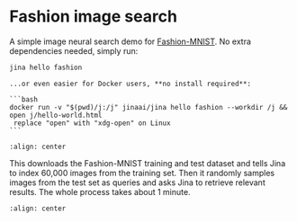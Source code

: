 # Fashion image search

A simple image neural search demo for [Fashion-MNIST](https://hanxiao.io/2018/09/28/Fashion-MNIST-Year-In-Review/). No
extra dependencies needed, simply run:

```bash
jina hello fashion
```

````{tip}
...or even easier for Docker users, **no install required**:

```bash
docker run -v "$(pwd)/j:/j" jinaai/jina hello fashion --workdir /j && open j/hello-world.html
 replace "open" with "xdg-open" on Linux
```

````

```{figure} ../../../.github/2.0/hello-fashion-1.png
:align: center
```

This downloads the Fashion-MNIST training and test dataset and tells Jina to index 60,000 images from the training set.
Then it randomly samples images from the test set as queries and asks Jina to retrieve relevant results.
The whole process takes about 1 minute.

```{figure} ../../../.github/2.0/hello-fashion-2.png
:align: center
```
